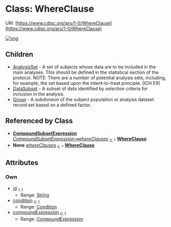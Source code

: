 
# Class: WhereClause




URI: [https://www.cdisc.org/ars/1-0/WhereClause](https://www.cdisc.org/ars/1-0/WhereClause)


[![img](https://yuml.me/diagram/nofunky;dir:TB/class/[CompoundExpression]<compoundExpression%200..1-++[WhereClause&#124;id:string],[Condition]<condition%200..1-++[WhereClause],[CompoundSubsetExpression]++-%20whereClauses%200..*>[WhereClause],[CompoundExpression]-%20whereClauses%200..*>[WhereClause],[WhereClause]^-[Group],[WhereClause]^-[DataSubset],[WhereClause]^-[AnalysisSet],[Group],[DataSubset],[Condition],[CompoundSubsetExpression],[CompoundExpression],[AnalysisSet])](https://yuml.me/diagram/nofunky;dir:TB/class/[CompoundExpression]<compoundExpression%200..1-++[WhereClause&#124;id:string],[Condition]<condition%200..1-++[WhereClause],[CompoundSubsetExpression]++-%20whereClauses%200..*>[WhereClause],[CompoundExpression]-%20whereClauses%200..*>[WhereClause],[WhereClause]^-[Group],[WhereClause]^-[DataSubset],[WhereClause]^-[AnalysisSet],[Group],[DataSubset],[Condition],[CompoundSubsetExpression],[CompoundExpression],[AnalysisSet])

## Children

 * [AnalysisSet](AnalysisSet.md) - A set of subjects whose data are to be included in the main analyses. This should be defined in the statistical section of the protocol. NOTE: There are a number of potential analysis sets, including, for example, the set based upon the intent-to-treat principle. [ICH E9]
 * [DataSubset](DataSubset.md) - A subset of data identified by selection criteria for inclusion in the analysis.
 * [Group](Group.md) - A subdivision of the subject population or analysis dataset record set based on a defined factor.

## Referenced by Class

 *  **[CompoundSubsetExpression](CompoundSubsetExpression.md)** *[CompoundSubsetExpression➞whereClauses](CompoundSubsetExpression_whereClauses.md)*  <sub>0..\*</sub>  **[WhereClause](WhereClause.md)**
 *  **None** *[whereClauses](whereClauses.md)*  <sub>0..\*</sub>  **[WhereClause](WhereClause.md)**

## Attributes


### Own

 * [id](id.md)  <sub>1..1</sub>
     * Range: [String](types/String.md)
 * [condition](condition.md)  <sub>0..1</sub>
     * Range: [Condition](Condition.md)
 * [compoundExpression](compoundExpression.md)  <sub>0..1</sub>
     * Range: [CompoundExpression](CompoundExpression.md)
